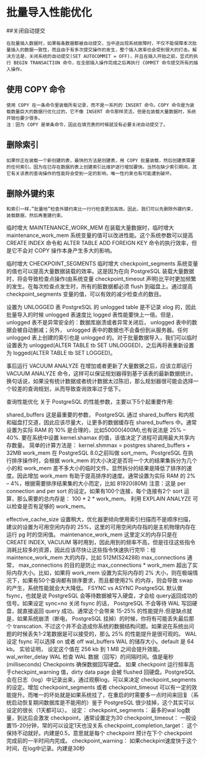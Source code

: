# 批量导入性能优化

##关闭自动提交
```
在批量插入数据时，如果每条数据都被自动提交，当中途出现系统故障时，不仅不能保障本次批量插入的数据一致性，而且由于有多次提交操作的发生，整个插入效率也会受到很大的打击。解决方法是，关闭系统的自动提交(SET AUTOCOMMIT = OFF)，并且在插入开始之前，显式的执行 BEGIN TRANSACTION 命令，在全部插入操作完成之后再执行 COMMIT 命令提交所有的插入操作。
```

## 使用 COPY 命令
```
使用 COPY 在一条命令里装载所有记录，而不是一系列的 INSERT 命令。COPY 命令是为装载数量巨大的数据行优化过的，它不像 INSERT 命令那样灵活，但是在装载大量数据时，系统开销也要少很多。
注：因为 COPY 是单条命令，因此在填充表的时候就没有必要关闭自动提交了。
```
## 删除索引
```
如果你正在装载一个新创建的表，最快的方法是创建表，用 COPY 批量装载，然后创建表需要的任何索引。因为在已存在数据的表上创建索引比维护逐行增加要快。当然在缺少索引期间，其它有关该表的查询操作的性能将会受到一定的影响，唯一性约束也有可能遭到破坏。
```

## 删除外键约束
```
和索引一样，”批量地”检查外键约束比一行行检查更加高效。因此，我们可以先删除外键约束，装载数据，然后再重建约束。
```

临时增大 MAINTENANCE_WORK_MEM
在装载大量数据时，临时增大 maintenance_work_mem 系统变量的值可以改进性能。这个系统参数可以提高CREATE INDEX 命令和 ALTER TABLE ADD FOREIGN KEY 命令的执行效率，但是它不会对 COPY 操作本身产生多大的影响。

临时增大 CHECKPOINT_SEGMENTS
临时增大 checkpoint_segments 系统变量的值也可以提高大量数据装载的效率。这是因为在向 PostgreSQL 装载大量数据时，将会导致检查点操作(由系统变量 checkpoint_timeout 声明)比平时更加频繁的发生。在每次检查点发生时，所有的脏数据都必须 flush 到磁盘上。通过提高 checkpoint_segments 变量的值，可以有效的减少检查点的数目。

设置为 UNLOGGED 表
PostgreSQL 的 unlogged table 是不记录 xlog 的，因此批量导入的时候 unlogged 表速度比 logged 表性能要快上一倍。但是， unlogged 表不是异常安全的：数据库崩溃或者异常关闭后， unlogged 表中的数据会被自动删减；另外， unlogged 表中的数据也不会备份到从服务器。任何 unlogged 表上创建的索引也是 unlogged 的。对于批量数据导入，我们可以临时设置表为 unlogged(ALTER TABLE tb SET UNLOGGED)，之后再将表重新设置为 logged(ALTER TABLE tb SET LOGGED)。

事后运行 VACUUM ANALYZE
在增加或者更新了大量数据之后，应该立即运行 VACUUM ANALYZE 命令，这样可以保证规划器得到基于该表的最新数据统计。换句话说，如果没有统计数据或者统计数据太过陈旧，那么规划器很可能会选择一个较差的查询规划，从而导致查询效率过于低下。

查询性能优化
关于 PostgreSQL 的性能参数，主要以下5个起重要作用:

shared_buffers
这是最重要的参数， PostgreSQL 通过 shared_buffers 和内核和磁盘打交道，因此应该尽量大，让更多的数据缓存在 shared_buffers 中。通常设置为实际 RAM 的 10% 是合理的，比如50000(400M),也有说法是 25% – 40%.
要在系统中设置 kernel.shamax 的值，该值决定了进程可调用最大共享内存数量。
简单的计算方法是： kernel.shmmax = postgres shared_buffers + 32MB
work_mem
在 PostgreSQL 8.0之前叫做 sort_mem。PostgreSQL 在执行排序操作时，会根据 work_mem 的大小决定是否将一个大的结果集拆分为几个小的和 work_mem 差不多大小的临时文件。显然拆分的结果是降低了排序的速度。因此增加 work_mem 有助于提高排序的速度。通常设置为实际 RAM 的 2% – 4%，根据需要排序结果集的大小而定，比如 81920(80M)
注意：这是 per connection and per sort 的设定。如果有100个连接，每个连接有2个 sort 运算，那么需要的总内存是： 100 * 2 * work_mem。
利用 EXPLAIN ANALYZE 可以检查是否有足够的 work_mem。

effective_cache_size
设置稍大，优化器更倾向使用索引扫描而不是顺序扫描，建议的设置为可用空闲内存的 25%，这里的可用空闲内存指的是主机物理内存在运行 pg 时的空闲值。
maintenance_work_mem
这里定义的内存只是在 CREATE INDEX, VACUUM 等时用到，因此用到的频率不高，但是往往这些指令消耗比较多的资源，因此应该尽快让这些指令快速执行完毕：给 maintence_work_mem 大的内存，比如 512M(524288)
max_connections
通常， max_connections 的目的是防止 max_connections * work_mem 超出了实际内存大小。比如，如果将 work_mem 设置为实际内存的 2% 大小，则在极端情况下，如果有50个查询都有排序要求，而且都使用2% 的内存，则会导致 swap 的产生，系统性能就会大大降低。
FSYNC vs ASYNC
PostgreSQL 默认做 fsync，也就是说 PostgreSQL 会等待数据被写入硬盘，才会给 query返回成功的信号。如果设定 sync=no 关闭 fsync 的话， PostgreSQL 不会等待 WAL 写回硬盘，就直接返回 query 成功。通常这个会带来 15-25% 的性能提升.但是缺点就是，如果系统崩溃（断电， PostgreSQL 挂掉）的时候，你将有可能丢失最后那个 transcation. 不过这个并不会造成你系统的数据结构问题。如果说在系统出问题的时候丢失1-2笔数据是可以接受的，那么 25% 的性能提升是很可观的。
WAL设定
fsync 可以选择 on 或者 off
wal_buffers
WAL 的储存大小。default 是 64 kb。 实验证明， 设定这个值在 256 kb 到 1 MB 之间会提升效能。
wal_writer_delay
WAL 检查 WAL 数据（回写）的间隔时间。值是毫秒(milliseconds)
Checkpoints
确保数据回写硬盘。
如果 checkpoint 运行频率高于checkpint_warning 值，dirty data page 会被 flushed 回硬盘。PostgreSQL 会在日志（log）中记录出来，通过观察log，可以来决定 checkpoint_segments 的设定。增加
checkpoint_segments 或者 checkpoint_timeout 可以有一定的效能提升。而唯一的坏处就是如果系统挂了，在重启的时需要多一点时间来回复（系统启动恢复期间数据库是不能用的）鉴于 PostgreSQL 很少挂掉，这个其实可以设定的很长（1天都可以）。
设定：
checkpoint_segments： 最多的wal log数量，到达后会激发 checkpoint，通常设置定为30
checkpoint_timeout： 一般设置15-20分钟，常的可以设定1天也没关系
checkpoint_completion_target： 这个保持不动就好。内建是0.5，意思就是每个 checkpoint 预计在下个 checkpoint 完成前的一半时间内完成。
checkpoint_warning： 如果checkpint速度快于这个时间，在log中记录。内建是30秒
